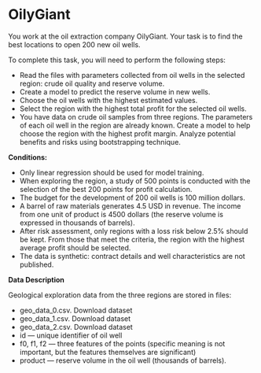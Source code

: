 # OilyGiant

You work at the oil extraction company OilyGiant. Your task is to find the best locations to open 200 new oil wells.

To complete this task, you will need to perform the following steps:

- Read the files with parameters collected from oil wells in the selected region: crude oil quality and reserve volume.
- Create a model to predict the reserve volume in new wells.
- Choose the oil wells with the highest estimated values.
- Select the region with the highest total profit for the selected oil wells.
- You have data on crude oil samples from three regions. The parameters of each oil well in the region are already known. Create a model to help choose the region with the highest profit margin. Analyze potential benefits and risks using bootstrapping technique.

**Conditions:**

- Only linear regression should be used for model training.
- When exploring the region, a study of 500 points is conducted with the selection of the best 200 points for profit calculation.
- The budget for the development of 200 oil wells is 100 million dollars.
- A barrel of raw materials generates 4.5 USD in revenue. The income from one unit of product is 4500 dollars (the reserve volume is expressed in thousands of barrels).
- After risk assessment, only regions with a loss risk below 2.5% should be kept. From those that meet the criteria, the region with the highest average profit should be selected.
- The data is synthetic: contract details and well characteristics are not published.

**Data Description**

Geological exploration data from the three regions are stored in files:

- geo_data_0.csv. Download dataset
- geo_data_1.csv. Download dataset
- geo_data_2.csv. Download dataset
- id — unique identifier of oil well
- f0, f1, f2 — three features of the points (specific meaning is not important, but the features themselves are significant)
- product — reserve volume in the oil well (thousands of barrels).

